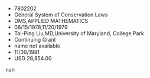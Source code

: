 
* 7802202
* General System of Conservation Laws
* DMS,APPLIED MATHEMATICS
* 06/15/1978,11/20/1979
* Tai-Ping Liu,MD,University of Maryland, College Park
* Continuing Grant
*   name not available
* 11/30/1981
* USD 28,854.00

nan
